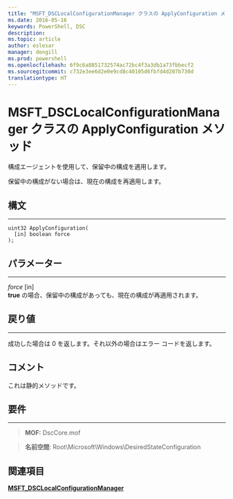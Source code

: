 ```yaml
---
title: "MSFT_DSCLocalConfigurationManager クラスの ApplyConfiguration メソッド"
ms.date: 2016-05-16
keywords: PowerShell, DSC
description: 
ms.topic: article
author: eslesar
manager: dongill
ms.prod: powershell
ms.openlocfilehash: 6f9c6a8851732574ac72bc4f3a3db1a73fbbecf2
ms.sourcegitcommit: c732e3ee6d2e0e9cd8c40105d6fbfd4d207b730d
translationtype: HT
---
```

# <a name="applyconfiguration-method-of-the-msftdsclocalconfigurationmanager-class"></a>MSFT_DSCLocalConfigurationManager クラスの ApplyConfiguration メソッド

構成エージェントを使用して、保留中の構成を適用します。 

保留中の構成がない場合は、現在の構成を再適用します。


## <a name="syntax"></a>構文
------

```mof
uint32 ApplyConfiguration(
  [in] boolean force
);
```

## <a name="parameters"></a>パラメーター
----------

*force* \[in\]  
**true** の場合、保留中の構成があっても、現在の構成が再適用されます。

## <a name="return-value"></a>戻り値
------------

成功した場合は 0 を返します。それ以外の場合はエラー コードを返します。

## <a name="remarks"></a>コメント

これは静的メソッドです。

## <a name="requirements"></a>要件
------------
>**MOF:** DscCore.mof

>**名前空間**: Root\Microsoft\Windows\DesiredStateConfiguration


## <a name="see-also"></a>関連項目


[**MSFT_DSCLocalConfigurationManager**](msft-dsclocalconfigurationmanager.md)

 

 



